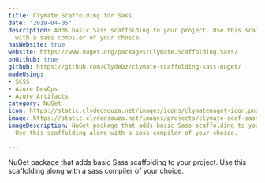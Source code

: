 ```yaml
---
title: Clymate Scaffolding for Sass
date: "2019-04-05"
description: Adds basic Sass scaffolding to your project. Use this scaffolding along
  with a sass compiler of your choice.
hasWebsite: true
website: https://www.nuget.org/packages/Clymate.Scaffolding.Sass/
onGithub: true
github: https://github.com/ClydeDz/clymate-scaffolding-sass-nuget/
madeUsing:
- SCSS
- Azure DevOps
- Azure Artifacts
category: NuGet
icon: https://static.clydedsouza.net/images/icons/clymatenuget-icon.png
image: https://static.clydedsouza.net/images/projects/clymate-scaf-sass.png
imageDescription: NuGet package that adds basic Sass scaffolding to your project.
  Use this scaffolding along with a sass compiler of your choice.

---
```

NuGet package that adds basic Sass scaffolding to your project. Use this scaffolding along with a sass compiler of your choice.